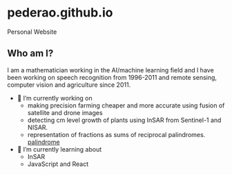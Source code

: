 # pederao.github.io
Personal Website


## Who am I?

I am a mathematician working in the AI/machine learning field and I have been working on speech recognition from 1996-2011 and remote sensing, computer vision and agriculture since 2011.

- 🔭 I’m currently working on
   *  making precision farming cheaper and more accurate using fusion of satellite and drone images
   *  detecting cm level growth of plants using InSAR from Sentinel-1 and NISAR.
   *  representation of fractions as sums of reciprocal palindromes.  [palindrome](https://github.com/pederao/palindrome/)
- 🌱 I’m currently learning about
  * InSAR
  * JavaScript and React
